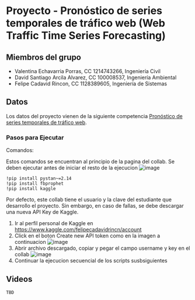 # Proyecto - Pronóstico de series temporales de tráfico web (Web Traffic Time Series Forecasting)

## Miembros del grupo

- Valentina  Echavarria Porras, CC 1214743266, Ingeniería Civil
- David Santiago Arcila Alvarez, CC 100008537, Ingeniería Ambiental
- Felipe Cadavid Rincon, CC 1128389605, Ingeniería de Sistemas

## Datos

Los datos del proyecto vienen de la siguiente competencia [Pronóstico de series temporales de tráfico web](https://www.kaggle.com/competitions/web-traffic-time-series-forecasting).


### Pasos para Ejecutar

Comandos:

Estos comandos se encuentran al principio de la pagina del collab. Se deben ejecutar antes de iniciar el resto de la ejecucion
![image](https://user-images.githubusercontent.com/21183230/201499375-b3d6ba4a-2caa-4dd1-bb41-ad428f272a4c.png)


```
!pip install pystan~=2.14
!pip install fbprophet
!pip install kaggle
```

Por defecto, este collab tiene el usuario y la clave del estudiante que desarrollo el proyecto. Sin embargo, en caso de fallas, se debe descargar una nueva API Key de Kaggle.

1. Ir al perfil personal de Kaggle en https://www.kaggle.com/felipecadavidrincn/account 
2. Click en el boton Create new API token como en la imagen a continuacion
![image](https://user-images.githubusercontent.com/21183230/201499443-0dd63fc8-821b-4469-a899-9c6d10152e7e.png)
3. Abrir archivo descargado, copiar y pegar el campo username y key en el collab
![image](https://user-images.githubusercontent.com/21183230/201499472-30ba9dbf-4008-49db-88bd-f377df949f59.png)
4. Continuar la ejecucion secuencial de los scripts susbsiguientes

## Videos

```
TBD
```
